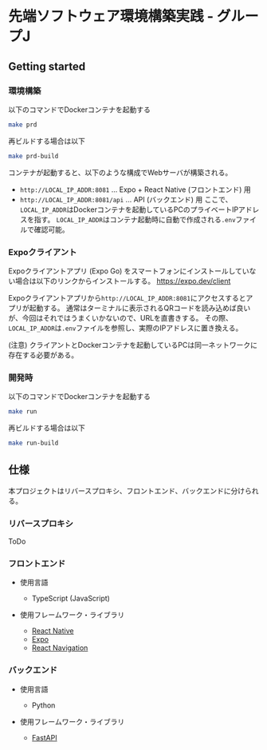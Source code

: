 # 先端ソフトウェア環境構築実践 - グループJ

## Getting started

### 環境構築

以下のコマンドでDockerコンテナを起動する
```bash
make prd
```
再ビルドする場合は以下
```bash
make prd-build
```

コンテナが起動すると、以下のような構成でWebサーバが構築される。
- `http://LOCAL_IP_ADDR:8081` ... Expo + React Native (フロントエンド) 用
- `http://LOCAL_IP_ADDR:8081/api` ... API (バックエンド) 用
ここで、`LOCAL_IP_ADDR`はDockerコンテナを起動しているPCのプライベートIPアドレスを指す。
`LOCAL_IP_ADDR`はコンテナ起動時に自動で作成される`.env`ファイルで確認可能。

### Expoクライアント

Expoクライアントアプリ (Expo Go) をスマートフォンにインストールしていない場合は以下のリンクからインストールする。
https://expo.dev/client

Expoクライアントアプリから`http://LOCAL_IP_ADDR:8081`にアクセスするとアプリが起動する。
通常はターミナルに表示されるQRコードを読み込めば良いが、今回はそれではうまくいかないので、URLを直書きする。
その際、`LOCAL_IP_ADDR`は`.env`ファイルを参照し、実際のIPアドレスに置き換える。

(注意) クライアントとDockerコンテナを起動しているPCは同一ネットワークに存在する必要がある。

### 開発時

以下のコマンドでDockerコンテナを起動する
```bash
make run
```
再ビルドする場合は以下
```bash
make run-build
```

## 仕様

本プロジェクトはリバースプロキシ、フロントエンド、バックエンドに分けられる。

### リバースプロキシ

ToDo

### フロントエンド

- 使用言語
  - TypeScript (JavaScript)

- 使用フレームワーク・ライブラリ
  - [React Native](https://reactnative.dev)
  - [Expo](https://expo.dev)
  - [React Navigation](https://reactnavigation.org)

### バックエンド

- 使用言語
  - Python

- 使用フレームワーク・ライブラリ
  - [FastAPI](https://fastapi.tiangolo.com)